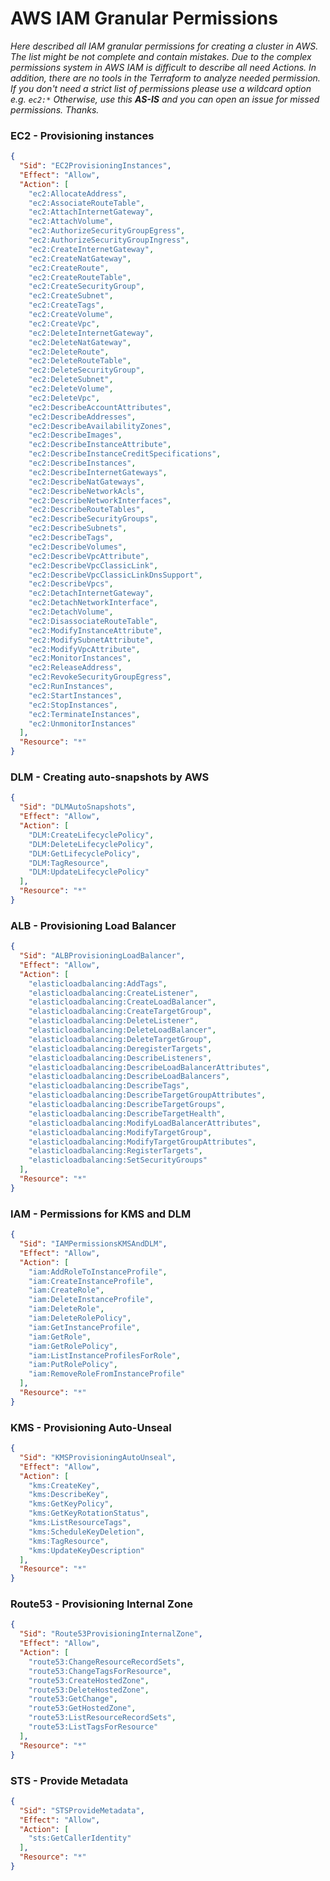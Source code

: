 # AWS IAM Granular Permissions

*Here described all IAM granular permissions for creating a cluster in AWS. The list might be not complete and contain mistakes. Due to the complex permissions system in AWS IAM is difficult to describe all need Actions. In addition, there are no tools in the Terraform to analyze needed permission. If you don't need a strict list of permissions please use a wildcard option e.g. `ec2:*` Otherwise, use this **AS-IS** and you can open an issue for missed permissions. Thanks.*

### EC2 - Provisioning instances

```json
{
  "Sid": "EC2ProvisioningInstances",
  "Effect": "Allow",
  "Action": [
    "ec2:AllocateAddress",
    "ec2:AssociateRouteTable",
    "ec2:AttachInternetGateway",
    "ec2:AttachVolume",
    "ec2:AuthorizeSecurityGroupEgress",
    "ec2:AuthorizeSecurityGroupIngress",
    "ec2:CreateInternetGateway",
    "ec2:CreateNatGateway",
    "ec2:CreateRoute",
    "ec2:CreateRouteTable",
    "ec2:CreateSecurityGroup",
    "ec2:CreateSubnet",
    "ec2:CreateTags",
    "ec2:CreateVolume",
    "ec2:CreateVpc",
    "ec2:DeleteInternetGateway",
    "ec2:DeleteNatGateway",
    "ec2:DeleteRoute",
    "ec2:DeleteRouteTable",
    "ec2:DeleteSecurityGroup",
    "ec2:DeleteSubnet",
    "ec2:DeleteVolume",
    "ec2:DeleteVpc",
    "ec2:DescribeAccountAttributes",
    "ec2:DescribeAddresses",
    "ec2:DescribeAvailabilityZones",
    "ec2:DescribeImages",
    "ec2:DescribeInstanceAttribute",
    "ec2:DescribeInstanceCreditSpecifications",
    "ec2:DescribeInstances",
    "ec2:DescribeInternetGateways",
    "ec2:DescribeNatGateways",
    "ec2:DescribeNetworkAcls",
    "ec2:DescribeNetworkInterfaces",
    "ec2:DescribeRouteTables",
    "ec2:DescribeSecurityGroups",
    "ec2:DescribeSubnets",
    "ec2:DescribeTags",
    "ec2:DescribeVolumes",
    "ec2:DescribeVpcAttribute",
    "ec2:DescribeVpcClassicLink",
    "ec2:DescribeVpcClassicLinkDnsSupport",
    "ec2:DescribeVpcs",
    "ec2:DetachInternetGateway",
    "ec2:DetachNetworkInterface",
    "ec2:DetachVolume",
    "ec2:DisassociateRouteTable",
    "ec2:ModifyInstanceAttribute",
    "ec2:ModifySubnetAttribute",
    "ec2:ModifyVpcAttribute",
    "ec2:MonitorInstances",
    "ec2:ReleaseAddress",
    "ec2:RevokeSecurityGroupEgress",
    "ec2:RunInstances",
    "ec2:StartInstances",
    "ec2:StopInstances",
    "ec2:TerminateInstances",
    "ec2:UnmonitorInstances"
  ],
  "Resource": "*"
}
```

### DLM - Creating auto-snapshots by AWS

```json
{
  "Sid": "DLMAutoSnapshots",
  "Effect": "Allow",
  "Action": [
    "DLM:CreateLifecyclePolicy",
    "DLM:DeleteLifecyclePolicy",
    "DLM:GetLifecyclePolicy",
    "DLM:TagResource",
    "DLM:UpdateLifecyclePolicy"
  ],
  "Resource": "*"
}
```

### ALB - Provisioning Load Balancer

```json
{
  "Sid": "ALBProvisioningLoadBalancer",
  "Effect": "Allow",
  "Action": [
    "elasticloadbalancing:AddTags",
    "elasticloadbalancing:CreateListener",
    "elasticloadbalancing:CreateLoadBalancer",
    "elasticloadbalancing:CreateTargetGroup",
    "elasticloadbalancing:DeleteListener",
    "elasticloadbalancing:DeleteLoadBalancer",
    "elasticloadbalancing:DeleteTargetGroup",
    "elasticloadbalancing:DeregisterTargets",
    "elasticloadbalancing:DescribeListeners",
    "elasticloadbalancing:DescribeLoadBalancerAttributes",
    "elasticloadbalancing:DescribeLoadBalancers",
    "elasticloadbalancing:DescribeTags",
    "elasticloadbalancing:DescribeTargetGroupAttributes",
    "elasticloadbalancing:DescribeTargetGroups",
    "elasticloadbalancing:DescribeTargetHealth",
    "elasticloadbalancing:ModifyLoadBalancerAttributes",
    "elasticloadbalancing:ModifyTargetGroup",
    "elasticloadbalancing:ModifyTargetGroupAttributes",
    "elasticloadbalancing:RegisterTargets",
    "elasticloadbalancing:SetSecurityGroups"
  ],
  "Resource": "*"
}
```

### IAM - Permissions for KMS and DLM

```json
{
  "Sid": "IAMPermissionsKMSAndDLM",
  "Effect": "Allow",
  "Action": [
    "iam:AddRoleToInstanceProfile",
    "iam:CreateInstanceProfile",
    "iam:CreateRole",
    "iam:DeleteInstanceProfile",
    "iam:DeleteRole",
    "iam:DeleteRolePolicy",
    "iam:GetInstanceProfile",
    "iam:GetRole",
    "iam:GetRolePolicy",
    "iam:ListInstanceProfilesForRole",
    "iam:PutRolePolicy",
    "iam:RemoveRoleFromInstanceProfile"
  ],
  "Resource": "*"
}
```

### KMS - Provisioning Auto-Unseal

```json
{
  "Sid": "KMSProvisioningAutoUnseal",
  "Effect": "Allow",
  "Action": [
    "kms:CreateKey",
    "kms:DescribeKey",
    "kms:GetKeyPolicy",
    "kms:GetKeyRotationStatus",
    "kms:ListResourceTags",
    "kms:ScheduleKeyDeletion",
    "kms:TagResource",
    "kms:UpdateKeyDescription"
  ],
  "Resource": "*"
}
```

### Route53 - Provisioning Internal Zone

```json
{
  "Sid": "Route53ProvisioningInternalZone",
  "Effect": "Allow",
  "Action": [
    "route53:ChangeResourceRecordSets",
    "route53:ChangeTagsForResource",
    "route53:CreateHostedZone",
    "route53:DeleteHostedZone",
    "route53:GetChange",
    "route53:GetHostedZone",
    "route53:ListResourceRecordSets",
    "route53:ListTagsForResource"
  ],
  "Resource": "*"
}
```

### STS - Provide Metadata

```json
{
  "Sid": "STSProvideMetadata",
  "Effect": "Allow",
  "Action": [
    "sts:GetCallerIdentity"
  ],
  "Resource": "*"
}
```